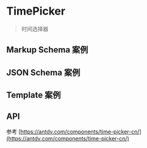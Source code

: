 # TimePicker

> 时间选择器

## Markup Schema 案例

<dumi-previewer demoPath="guide/time-picker/markup-schema" />

## JSON Schema 案例

<dumi-previewer demoPath="guide/time-picker/json-schema" />

## Template 案例

<dumi-previewer demoPath="guide/time-picker/template" />

## API

参考 [https://antdv.com/components/time-picker-cn/](https://antdv.com/components/time-picker-cn/)
